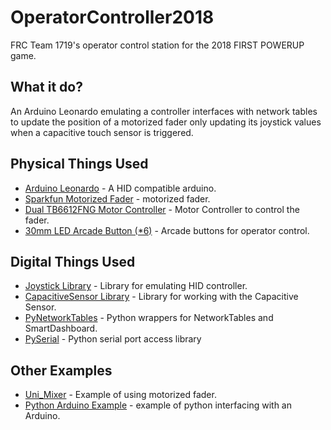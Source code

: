 # OperatorController2018
FRC Team 1719's operator control station for the 2018 FIRST POWERUP game.

## What it do?
An Arduino Leonardo emulating a controller interfaces with network tables to update the position of a motorized fader only updating its joystick values when a capacitive touch sensor is triggered.

## Physical Things Used

* [Arduino Leonardo](https://store.arduino.cc/usa/arduino-leonardo-with-headers) - A HID compatible arduino.
* [Sparkfun Motorized Fader](https://www.sparkfun.com/products/10976) - motorized fader.
* [Dual TB6612FNG Motor Controller](https://www.sparkfun.com/products/14450) - Motor Controller to control the fader.
* [30mm LED Arcade Button (*6)](https://www.adafruit.com/product/474) - Arcade buttons for operator control.

## Digital Things Used
* [Joystick Library](https://github.com/MHeironimus/ArduinoJoystickLibrary) - Library for emulating HID controller.
* [CapacitiveSensor Library](https://github.com/PaulStoffregen/CapacitiveSensor) - Library for working with the Capacitive Sensor.
* [PyNetworkTables](https://github.com/robotpy/pynetworktables) - Python wrappers for NetworkTables and SmartDashboard.
* [PySerial](https://github.com/pyserial/pyserial) - Python serial port access library

## Other Examples
* [Uni_Mixer](https://github.com/beausilver/uni_mixer/) - Example of using motorized fader.
* [Python Arduino Example](https://github.com/headrotor/Python-Arduino-example/) - example of python interfacing with an Arduino.